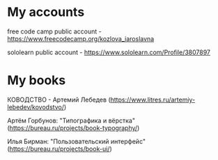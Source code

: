 # My accounts
free code camp public account - https://www.freecodecamp.org/kozlova_iaroslavna

sololearn public account - https://www.sololearn.com/Profile/3807897

# My books
КОВОДСТВО - Артемий Лебедев (https://www.litres.ru/artemiy-lebedev/kovodstvo/)

Артём Горбунов: "Типографика и вёрстка" (https://bureau.ru/projects/book-typography/)

Илья Бирман: "Пользовательский интерфейс" (https://bureau.ru/projects/book-ui/)




